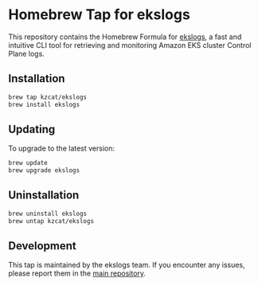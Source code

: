 # Homebrew Tap for ekslogs

This repository contains the Homebrew Formula for [ekslogs](https://github.com/kzcat/ekslogs), a fast and intuitive CLI tool for retrieving and monitoring Amazon EKS cluster Control Plane logs.

## Installation

```bash
brew tap kzcat/ekslogs
brew install ekslogs
```

## Updating

To upgrade to the latest version:

```bash
brew update
brew upgrade ekslogs
```

## Uninstallation

```bash
brew uninstall ekslogs
brew untap kzcat/ekslogs
```

## Development

This tap is maintained by the ekslogs team. If you encounter any issues, please report them in the [main repository](https://github.com/kzcat/ekslogs/issues).
